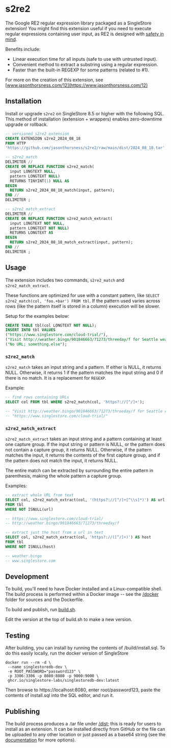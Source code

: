 # s2re2

The Google RE2 regular expression library packaged as a SingleStore extension! You might find this extension useful if
you need to execute regular expressions containing user input, as RE2 is designed with
[safety in mind](https://github.com/google/re2/wiki/WhyRE2).

Benefits include:

- Linear execution time for all inputs (safe to use with untrusted input).
- Convenient method to extract a substring using a regular expression.
- Faster than the built-in REGEXP for some patterns (related to #1).

For more on the creation of this extension, see [www.jasonthorsness.com/12](https://www.jasonthorsness.com/12)

## Installation

Install or upgrade `s2re2` on SingleStore 8.5 or higher with the following SQL. This method of installation (extension +
wrappers) enables zero-downtime upgrade or rollback.

```sql
-- versioned s2re2 extension
CREATE EXTENSION s2re2_2024_08_18
FROM HTTP
'https://github.com/jasonthorsness/s2re2/raw/main/dist/2024_08_18.tar';

-- s2re2_match
DELIMITER //
CREATE OR REPLACE FUNCTION s2re2_match(
  input LONGTEXT NULL,
  pattern LONGTEXT NULL)
  RETURNS TINYINT(1) NULL AS
BEGIN
  RETURN s2re2_2024_08_18_match(input, pattern);
END //
DELIMITER ;

-- s2re2_match_extract
DELIMITER //
CREATE OR REPLACE FUNCTION s2re2_match_extract(
  input LONGTEXT NOT NULL,
  pattern LONGTEXT NOT NULL)
  RETURNS LONGTEXT AS
BEGIN
  RETURN s2re2_2024_08_18_match_extract(input, pattern);
END //
DELIMITER ;
```

## Usage

The extension includes two commands, `s2re2_match` and `s2re2_match_extract`.

These functions are optimized for use with a constant pattern, like `SELECT s2re2_match(col, 'foo.+bar') FROM tbl`. If
the pattern used varies across rows (like the pattern itself is stored in a column) execution will be slower.

Setup for the examples below:

```sql
CREATE TABLE tbl(col LONGTEXT NOT NULL);
INSERT INTO tbl VALUES
("https://www.singlestore.com/cloud-trial/"),
("Visit http://weather.bingo/901846663/71273/threeday/f for Seattle weather!"),
("No URL; something.else");
```

### `s2re2_match`

`s2re2_match` takes an input string and a pattern. If either is NULL, it returns NULL. Otherwise, it returns 1 if the
pattern matches the input string and 0 if there is no match. It is a replacement for `REGEXP`.

Example:

```sql
-- find rows containing URLs
SELECT col FROM tbl WHERE s2re2_match(col, 'https?://[^/]+');

-- "Visit http://weather.bingo/901846663/71273/threeday/f for Seattle weather!"
-- "https://www.singlestore.com/cloud-trial/"
```

### `s2re2_match_extract`

`s2re2_match_extract` takes an input string and a pattern containing at least one capture group. If the input string or
pattern is NULL, or the pattern does not contain a capture group, it returns NULL. Otherwise, if the pattern matches the
input, it returns the contents of the first capture group, and if the pattern does not match the input, it returns NULL.

The entire match can be extracted by surrounding the entire pattern in parenthesis, making the whole pattern a capture
group.

Examples:

```sql
-- extract whole URL from text
SELECT col, s2re2_match_extract(col, '(https?://[^/]+[^\\s]*)') AS url
FROM tbl
WHERE NOT ISNULL(url)

-- https://www.singlestore.com/cloud-trial/
-- http://weather.bingo/901846663/71273/threeday/f
```

```sql
-- extract just the host from a url in text
SELECT col, s2re2_match_extract(col, 'https?://([^/]+)') AS host
FROM tbl
WHERE NOT ISNULL(host)

-- weather.bingo
-- www.singlestore.com
```

## Development

To build, you'll need to have Docker installed and a Linux-compatible shell. The build process is performed within a
Docker image -- see the [/docker](/docker/) folder for sources and the Dockerfile.

To build and publish, run [build.sh](/build.sh).

Edit the version at the top of build.sh to make a new version.

## Testing

After building, you can install by running the contents of /build/install.sql. To do this easily locally, run the docker
version of SingleStore

```
docker run --rm -d \
 --name singlestoredb-dev \
 -e ROOT_PASSWORD="password123" \
 -p 3306:3306 -p 8080:8080 -p 9000:9000 \
 ghcr.io/singlestore-labs/singlestoredb-dev:latest
```

Then browse to https://localhost:8080, enter root/password123, paste the contents of install.sql into the SQL editor,
and run it.

## Publishing

The build process produces a .tar file under [/dist](/dist/); this is ready for users to install as an extension. It can
be installed directly from GitHub or the file can be uploaded to any other location or just passed as a base64 string
(see the
[documentation](https://docs.singlestore.com/cloud/reference/sql-reference/procedural-sql-reference/extensions/) for
more options).
